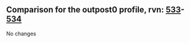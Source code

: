 ## Comparison for the outpost0 profile, rvn: [533](https://github.com/PRO100KatYT/FortniteProfileRevisions/tree/main/profiles/outpost0/533%20outpost0.json)-[534](https://github.com/PRO100KatYT/FortniteProfileRevisions/tree/main/profiles/outpost0/534%20outpost0.json)

No changes
